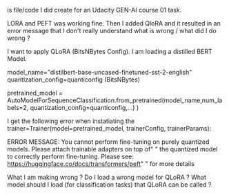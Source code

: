 is file/code I did create for an Udacity GEN-AI course 01 task.

LORA and PEFT was working fine. Then I added QloRA and it resulted in an error message that I don't really understand what is wrong / what did I do wrong ?

I want to apply QLoRA (BitsNBytes Config). I am loading a distilled BERT Model.

model_name="distilbert-base-uncased-finetuned-sst-2-english" quantization_config=quanticonfig (BitsNBytes)

pretrained_model = AutoModelForSequenceClassification.from_pretrained(model_name,num_labels=2, quantization_config=quanticonfig,...) )

I get the following error when instatiating the trainer=Trainer(model=pretrained_model, trainerConfig, trainerParams):

ERROR MESSAGE: You cannot perform fine-tuning on purely quantized models. Please attach trainable adapters on top of" " the quantized model to correctly perform fine-tuning. Please see: https://huggingface.co/docs/transformers/peft" " for more details

What I am making wrong ? Do I load a wrong model for QLoRA ? What model should I load (for classification tasks) that QLoRA can be called ?
